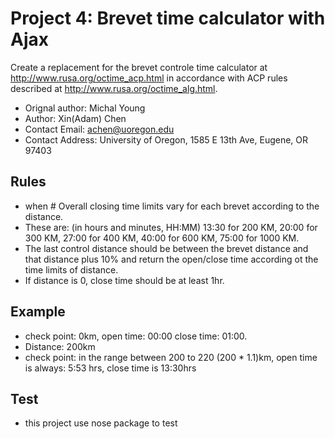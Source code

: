 # Project 4:  Brevet time calculator with Ajax

Create a replacement for the brevet controle time calculator at http://www.rusa.org/octime_acp.html in accordance with ACP rules described at http://www.rusa.org/octime_alg.html.

- Orignal author: Michal Young
- Author: Xin(Adam) Chen
- Contact Email: achen@uoregon.edu
- Contact Address: University of Oregon, 1585 E 13th Ave, Eugene, OR 97403

## Rules

- when #  Overall closing time limits vary for each brevet according to the distance.
- These are: (in hours and minutes, HH:MM) 13:30 for 200 KM, 20:00 for 300 KM, 27:00 for 400 KM, 40:00 for 600 KM, 75:00 for 1000 KM.
- The last control distance should be between the brevet distance and that distance plus 10% and return the open/close time according ot the time limits of distance.
- If distance is 0, close time should be at least 1hr.

## Example
- check point: 0km, open time: 00:00 close time: 01:00. 
- Distance: 200km
- check point: in the range between 200 to 220 (200 * 1.1)km, open time is always: 5:53 hrs, close time is 13:30hrs

## Test
- this project use nose package to test

